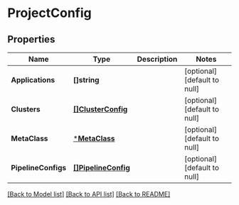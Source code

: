 # ProjectConfig

## Properties
Name | Type | Description | Notes
------------ | ------------- | ------------- | -------------
**Applications** | **[]string** |  | [optional] [default to null]
**Clusters** | [**[]ClusterConfig**](ClusterConfig.md) |  | [optional] [default to null]
**MetaClass** | [***MetaClass**](MetaClass.md) |  | [optional] [default to null]
**PipelineConfigs** | [**[]PipelineConfig**](PipelineConfig.md) |  | [optional] [default to null]

[[Back to Model list]](../README.md#documentation-for-models) [[Back to API list]](../README.md#documentation-for-api-endpoints) [[Back to README]](../README.md)


